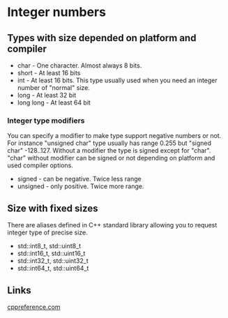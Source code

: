 # Integer numbers

## Types with size depended on platform and compiler

* char - One character. Almost always 8 bits.
* short - At least 16 bits
* int - At least 16 bits. This type usually used when you need an integer number of "normal" size.
* long - At least 32 bit
* long long - At least 64 bit

### Integer type modifiers

You can specify a modifier to make type support negative numbers or not. For instance "unsigned char" type usually has range 0.255
but "signed char" -128..127. Without a modifier the type is signed except for "char". "char" without modifier can be signed or
not depending on platform and used compiler options.   

* signed - can be negative. Twice less range
* unsigned - only positive. Twice more range.


## Size with fixed sizes

There are aliases defined in C++ standard library allowing you to request integer type of precise size.

* std::int8_t, std::uint8_t
* std::int16_t, std::uint16_t
* std::int32_t, std::uint32_t
* std::int64_t, std::uint64_t

## Links
[cppreference.com](https://en.cppreference.com/w/cpp/types/integer)
